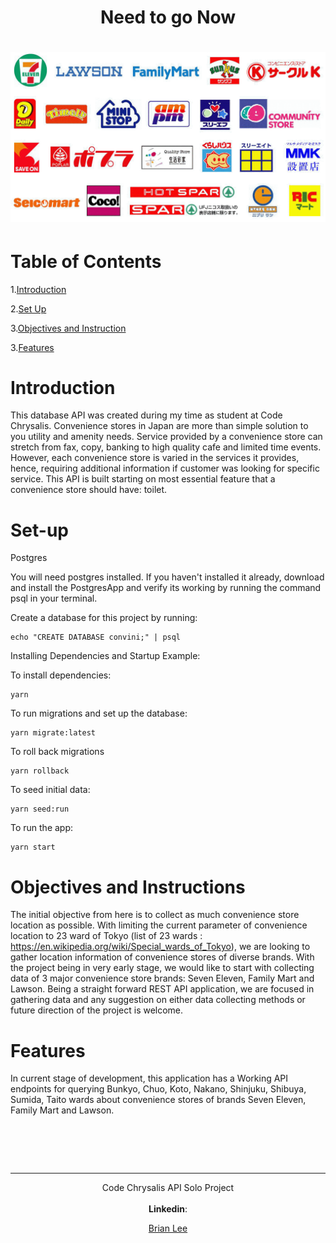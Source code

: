 
<h1 align="center" >Need to go Now</h1>

<div height="300px" width="800px">
    <h1 align="center">
    <img src="./src/img/conviniLogos.gif" alt="Trip Log Image" />
    </h1>
</div>

# Table of Contents

1.[Introduction](#introduction)

2.[Set Up](#set-up)

3.[Objectives and Instruction](#objectives-and-instructions)

3.[Features](#Features)

# Introduction

This database API was created during my time as student at Code Chrysalis. Convenience stores in Japan are more than simple solution to you utility and amenity needs. Service provided by a convenience store can stretch from fax, copy, banking to high quality cafe and limited time events. However, each convenience store is varied in the services it provides, hence, requiring additional information if customer was looking for specific service. This API is built starting on most essential feature that a convenience store should have: toilet.

# Set-up

Postgres

You will need postgres installed. If you haven't installed it already, download and install the PostgresApp and verify its working by running the command psql in your terminal.

Create a database for this project by running:

    echo "CREATE DATABASE convini;" | psql

Installing Dependencies and Startup
Example:

To install dependencies:

    yarn
To run migrations and set up the database:

    yarn migrate:latest
To roll back migrations

    yarn rollback

To seed initial data:

    yarn seed:run

To run the app:

    yarn start

# Objectives and Instructions

The initial objective from here is to collect as much convenience store location as possible. With limiting the current parameter of convenience location to 23 ward of Tokyo (list of 23 wards : https://en.wikipedia.org/wiki/Special_wards_of_Tokyo), we are looking to gather location information of convenience stores of diverse brands. With the project being in very early stage, we would like to start with collecting data of 3 major convenience store brands: Seven Eleven, Family Mart and Lawson. Being a straight forward REST API application, we are focused in gathering data and any suggestion on either data collecting methods or future direction of the project is welcome.

# Features

In current stage of development, this application has a Working API endpoints for querying Bunkyo, Chuo, Koto, Nakano, Shinjuku, Shibuya, Sumida, Taito wards about convenience stores of brands Seven Eleven, Family Mart and Lawson.
<pre>




</pre>
---

<div align="center">
Code Chrysalis API Solo Project
</div>
<br/>
<div align="center">
<b>Linkedin</b>: <br/>

[Brian Lee](https://www.linkedin.com/in/briansunghaklee/)

